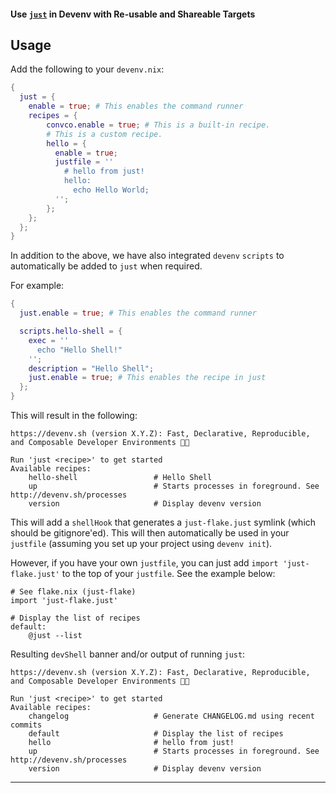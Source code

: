 #### Use [`just`](https://just.systems/) in Devenv with Re-usable and Shareable Targets

## Usage

Add the following to your `devenv.nix`:

```nix
{
  just = {
    enable = true; # This enables the command runner
    recipes = {
        convco.enable = true; # This is a built-in recipe.
        # This is a custom recipe.
        hello = {
          enable = true;
          justfile = ''
            # hello from just!
            hello:
              echo Hello World;
          '';
        };
    };
  };
}
```

In addition to the above, we have also integrated `devenv` `scripts` to automatically be added to `just` when required.

For example:

```nix
{
  just.enable = true; # This enables the command runner

  scripts.hello-shell = {
    exec = ''
      echo "Hello Shell!"
    '';
    description = "Hello Shell";
    just.enable = true; # This enables the recipe in just
  };
}
```

This will result in the following:

```
https://devenv.sh (version X.Y.Z): Fast, Declarative, Reproducible, and Composable Developer Environments 💪💪

Run 'just <recipe>' to get started
Available recipes:
    hello-shell                 # Hello Shell
    up                          # Starts processes in foreground. See http://devenv.sh/processes
    version                     # Display devenv version
```

This will add a `shellHook` that generates a `just-flake.just` symlink (which should be gitignore'ed). This will then automatically be used in your `justfile` (assuming you set up your project using `devenv init`).

However, if you have your own `justfile`, you can just add `import 'just-flake.just'` to the top of your `justfile`. See the example below:

```just
# See flake.nix (just-flake)
import 'just-flake.just'

# Display the list of recipes
default:
    @just --list
```

Resulting `devShell` banner and/or output of running `just`:

```
https://devenv.sh (version X.Y.Z): Fast, Declarative, Reproducible, and Composable Developer Environments 💪💪

Run 'just <recipe>' to get started
Available recipes:
    changelog                   # Generate CHANGELOG.md using recent commits
    default                     # Display the list of recipes
    hello                       # hello from just!
    up                          # Starts processes in foreground. See http://devenv.sh/processes
    version                     # Display devenv version
```

---
